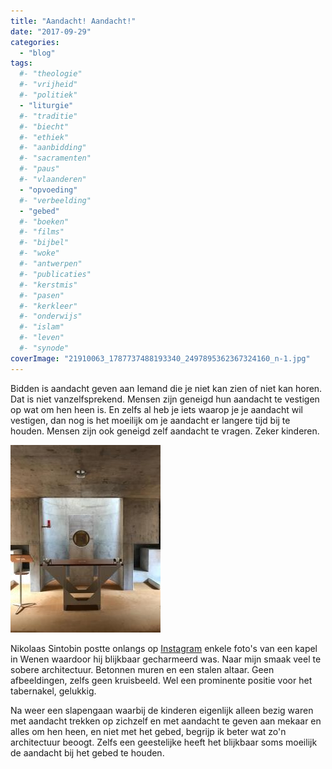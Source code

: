 ```yaml
---
title: "Aandacht! Aandacht!"
date: "2017-09-29"
categories: 
  - "blog"
tags:
  #- "theologie"
  #- "vrijheid"
  #- "politiek"
  - "liturgie"
  #- "traditie"
  #- "biecht"
  #- "ethiek"
  #- "aanbidding"
  #- "sacramenten"
  #- "paus"
  #- "vlaanderen"
  - "opvoeding"
  #- "verbeelding"
  - "gebed"
  #- "boeken"
  #- "films"
  #- "bijbel"
  #- "woke"
  #- "antwerpen"
  #- "publicaties"
  #- "kerstmis"
  #- "pasen"
  #- "kerkleer"
  #- "onderwijs"
  #- "islam"
  #- "leven"
  #- "synode"
coverImage: "21910063_1787737488193340_2497895362367324160_n-1.jpg"
---
```


Bidden is aandacht geven aan Iemand die je niet kan zien of niet kan horen. Dat is niet vanzelfsprekend. Mensen zijn geneigd hun aandacht te vestigen op wat om hen heen is. En zelfs al heb je iets waarop je je aandacht wil vestigen, dan nog is het moeilijk om je aandacht er langere tijd bij te houden. Mensen zijn ook geneigd zelf aandacht te vragen. Zeker kinderen.

![](images/21910063_1787737488193340_2497895362367324160_n-240x300.jpg)

Nikolaas Sintobin postte onlangs op [Instagram](https://www.instagram.com/p/BZV2jI3nH8Z/?taken-by=nikolaassintobin) enkele foto's van een kapel in Wenen waardoor hij blijkbaar gecharmeerd was. Naar mijn smaak veel te sobere architectuur. Betonnen muren en een stalen altaar. Geen afbeeldingen, zelfs geen kruisbeeld. Wel een prominente positie voor het tabernakel, gelukkig.

Na weer een slapengaan waarbij de kinderen eigenlijk alleen bezig waren met aandacht trekken op zichzelf en met aandacht te geven aan mekaar en alles om hen heen, en niet met het gebed, begrijp ik beter wat zo'n architectuur beoogt. Zelfs een geestelijke heeft het blijkbaar soms moeilijk de aandacht bij het gebed te houden.
